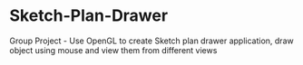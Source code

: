 # Sketch-Plan-Drawer
Group Project - Use OpenGL to create Sketch plan drawer application, draw object using mouse and view them from different views
